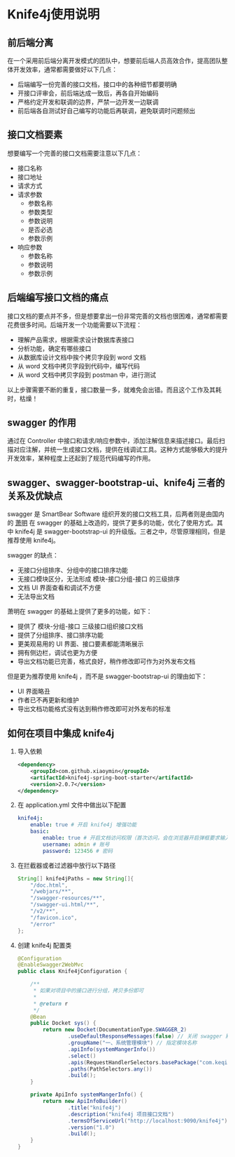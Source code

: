 # Knife4j使用说明

## 前后端分离

在一个采用前后端分离开发模式的团队中，想要前后端人员高效合作，提高团队整体开发效率，通常都需要做好以下几点：

- 后端编写一份完善的接口文档，接口中的各种细节都要明确
- 开接口评审会，前后端达成一致后，再各自开始编码
- 严格约定开发和联调的边界，严禁一边开发一边联调
- 前后端各自测试好自己编写的功能后再联调，避免联调时问题频出

## 接口文档要素

想要编写一个完善的接口文档需要注意以下几点：

- 接口名称
- 接口地址
- 请求方式
- 请求参数
  - 参数名称
  - 参数类型
  - 参数说明
  - 是否必选
  - 参数示例
- 响应参数
  - 参数名称
  - 参数说明
  - 参数示例

## 后端编写接口文档的痛点

接口文档的要点并不多，但是想要拿出一份非常完善的文档也很困难，通常都需要花费很多时间。后端开发一个功能需要以下流程：

- 理解产品需求，根据需求设计数据库表接口
- 分析功能，确定有哪些接口
- 从数据库设计文档中挨个拷贝字段到 word 文档
- 从 word 文档中拷贝字段到代码中，编写代码
- 从 word 文档中拷贝字段到 postman 中，进行测试

以上步骤需要不断的重复，接口数量一多，就难免会出错。而且这个工作及其耗时，枯燥！

## swagger 的作用

通过在 Controller 中接口和请求/响应参数中，添加注解信息来描述接口。最后扫描对应注解，并统一生成接口文档，提供在线调试工具。这种方式能够极大的提升开发效率，某种程度上还起到了规范代码编写的作用。

## swagger、swagger-bootstrap-ui、knife4j 三者的关系及优缺点

swagger 是 SmartBear Software 组织开发的接口文档工具，后两者则是由国内的 [萧明](https://gitee.com/xiaoym) 在 swagger 的基础上改造的，提供了更多的功能，优化了使用方式。其中 knife4j 是 swagger-bootstrap-ui 的升级版。三者之中，尽管原理相同，但是推荐使用 knife4j。

swagger 的缺点：

- 无接口分组排序、分组中的接口排序功能
- 无接口模块区分，无法形成 模块-接口分组-接口 的三级排序
- 文档 UI 界面查看和调试不方便
- 无法导出文档

萧明在 swagger 的基础上提供了更多的功能，如下：

- 提供了 模块-分组-接口 三级接口组织接口文档
- 提供了分组排序、接口排序功能
- 更美观易用的 UI 界面、接口要素都能清晰展示
- 拥有侧边栏，调试也更为方便
- 导出文档功能已完善，格式良好，稍作修改即可作为对外发布文档

但是更为推荐使用 knife4j ，而不是 swagger-bootstrap-ui 的理由如下：

- UI 界面略丑
- 作者已不再更新和维护
- 导出文档功能格式没有达到稍作修改即可对外发布的标准

## 如何在项目中集成 knife4j

1. 导入依赖

   ```xml
   <dependency>
       <groupId>com.github.xiaoymin</groupId>
       <artifactId>knife4j-spring-boot-starter</artifactId>
       <version>2.0.7</version>
   </dependency>
   ```

2. 在 application.yml 文件中做出以下配置

   ```yaml
   knife4j:
       enable: true # 开启 knife4j 增强功能
       basic:
           enable: true # 开启文档访问权限（首次访问，会在浏览器开启弹框要求输入用户名密码）
           username: admin # 账号
           password: 123456 # 密码
   ```

3. 在拦截器或者过滤器中放行以下路径

   ```java
   String[] knife4jPaths = new String[]{
       "/doc.html",
       "/webjars/**",
       "/swagger-resources/**",
       "/swagger-ui.html/**",
       "/v2/**",
       "/favicon.ico",
       "/error"
   };
   ```

4. 创建 knife4j 配置类

   ```java
   @Configuration
   @EnableSwagger2WebMvc
   public class Knife4jConfiguration {
   
       /**
        * 如果对项目中的接口进行分组，拷贝多份即可
        *
        * @return r
        */
       @Bean
       public Docket sys() {
           return new Docket(DocumentationType.SWAGGER_2)
                   .useDefaultResponseMessages(false) // 关闭 swagger 默认响应状态码
                   .groupName("一、系统管理模块") // 指定模块名称
                   .apiInfo(systemMangerInfo())
                   .select()
                   .apis(RequestHandlerSelectors.basePackage("com.keqi.knife4j.sys")) // 扫描指定包路径下的接口
                   .paths(PathSelectors.any())
                   .build();
       }
   
       private ApiInfo systemMangerInfo() {
           return new ApiInfoBuilder()
                   .title("knife4j")
                   .description("knife4j 项目接口文档")
                   .termsOfServiceUrl("http://localhost:9090/knife4j")
                   .version("1.0")
                   .build();
       }
   }
   ```

   

    

   

   



